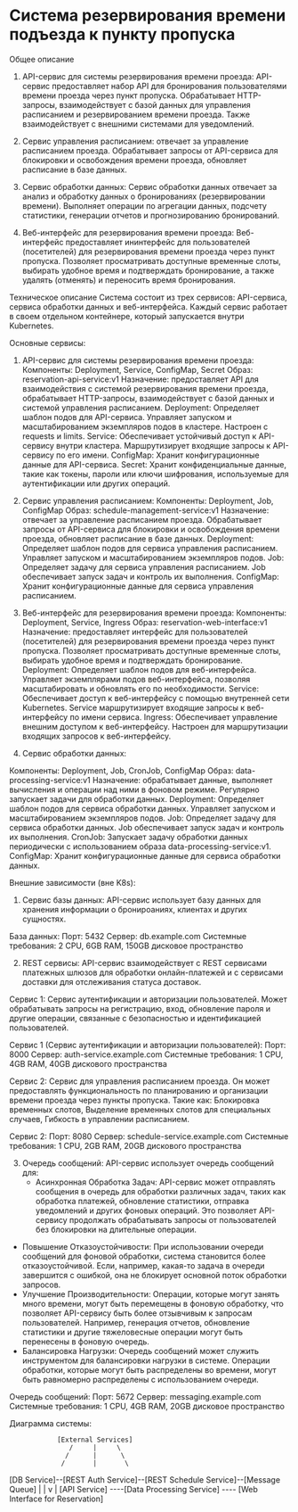 # Система резервирования времени подъезда к пункту пропуска
Общее описание
1. API-сервис для системы резервирования времени проезда: API-сервис предоставляет набор API для бронирования пользователями времени проезда через пункт пропуска. Обрабатывает HTTP-запросы, взаимодействует с базой данных для управления расписанием и резервированием времени проезда. Также взаимодействует с внешними системами для уведомлений.

2. Сервис управления расписанием: отвечает за управление расписанием проезда. Обрабатывает запросы от API-сервиса для блокировки и освобождения времени проезда, обновляет расписание в базе данных.

3. Сервис обработки данных: Сервис обработки данных отвечает за анализ и обработку данных о бронированиях (резервировании времени). Выполняет операции по агрегации данных, подсчету статистики, генерации отчетов и прогнозированию бронирований.

4. Веб-интерфейс для резервирования времени проезда: Веб-интерфейс предоставляет ининтерфейс для пользователей (посетителей) для резервирования времени проезда через пункт пропуска. Позволяет просматривать доступные временные слоты, выбирать удобное время и подтверждать бронирование, а также удалять (отменять) и переносить время бронирования.

Техническое описание
Система состоит из трех сервисов: API-сервиса, сервиса обработки данных и веб-интерфейса. Каждый сервис работает в своем отдельном контейнере, который запускается внутри Kubernetes.

Основные сервисы:

1. API-сервис для системы резервирования времени проезда:
Компоненты: Deployment, Service, ConfigMap, Secret
Образ: reservation-api-service:v1
Назначение: предоставляет API для взаимодействия с системой резервирования времени проезда, обрабатывает HTTP-запросы, взаимодействует с базой данных и системой управления расписанием.
Deployment: Определяет шаблон подов для API-сервиса. Управляет запуском и масштабированием экземпляров подов в кластере. Настроен с requests и limits.
Service: Обеспечивает устойчивый доступ к API-сервису внутри кластера. Маршрутизирует входящие запросы к API-сервису по его имени.
ConfigMap: Хранит конфигурационные данные для API-сервиса.
Secret: Хранит конфиденциальные данные, такие как токены, пароли или ключи шифрования, используемые для аутентификации или других операций.

2. Сервис управления расписанием:
Компоненты: Deployment, Job, ConfigMap
Образ: schedule-management-service:v1
Назначение: отвечает за управление расписанием проезда. Обрабатывает запросы от API-сервиса для блокировки и освобождения времени проезда, обновляет расписание в базе данных.
Deployment: Определяет шаблон подов для сервиса управления расписанием. Управляет запуском и масштабированием экземпляров подов.
Job: Определяет задачу для сервиса управления расписанием. Job обеспечивает запуск задач и контроль их выполнения.
ConfigMap: Хранит конфигурационные данные для сервиса управления расписанием.

3. Веб-интерфейс для резервирования времени проезда:
Компоненты: Deployment, Service, Ingress
Образ: reservation-web-interface:v1
Назначение: предоставляет интерфейс для пользователей (посетителей) для резервирования времени проезда через пункт пропуска. Позволяет просматривать доступные временные слоты, выбирать удобное время и подтверждать бронирование.
Deployment: Определяет шаблон подов для веб-интерфейса. Управляет экземплярами подов веб-интерфейса, позволяя масштабировать и обновлять его по необходимости.
Service: Обеспечивает доступ к веб-интерфейсу с помощью внутренней сети Kubernetes. Service маршрутизирует входящие запросы к веб-интерфейсу по имени сервиса.
Ingress: Обеспечивает управление внешним доступом к веб-интерфейсу. Настроен для маршрутизации входящих запросов к веб-интерфейсу.

4. Сервис обработки данных:

Компоненты: Deployment, Job, CronJob, ConfigMap
Образ: data-processing-service:v1
Назначение: обрабатывает данные, выполняет вычисления и операции над ними в фоновом режиме. Регулярно запускает задачи для обработки данных.
Deployment: Определяет шаблон подов для сервиса обработки данных. Управляет запуском и масштабированием экземпляров подов.
Job: Определяет задачу для сервиса обработки данных. Job обеспечивает запуск задач и контроль их выполнения.
CronJob: Запускает задачу обработки данных периодически с использованием образа data-processing-service:v1.
ConfigMap: Хранит конфигурационные данные для сервиса обработки данных.

Внешние зависимости (вне K8s):
1. Сервис базы данных: API-сервис использует базу данных для хранения информации о бронироаниях, клиентах и других сущностях.

База данных:
Порт: 5432
Сервер: db.example.com
Системные требования: 2 CPU, 6GB RAM, 150GB дисковое пространство

2. REST сервисы: API-сервис взаимодействует с REST сервисами платежных шлюзов для обработки онлайн-платежей и с сервисами доставки для отслеживания статуса доставок.

Сервис 1: Сервис аутентификации и авторизации пользователей. Может обрабатывать запросы на регистрацию, вход, обновление пароля и другие операции, связанные с безопасностью и идентификацией пользователей.

Сервис 1 (Сервис аутентификации и авторизации пользователей):
Порт: 8000
Сервер: auth-service.example.com
Системные требования: 1 CPU, 4GB RAM, 40GB дискового пространства

Сервис 2: Сервис для управления расписанием проезда. Он может предоставлять функциональность по планированию и организации времени проезда через пункты пропуска. Такие как: Блокировка временных слотов, Выделение временных слотов для специальных случаев, Гибкость в управлении расписанием.

Сервис 2:
Порт: 8080
Сервер: schedule-service.example.com
Системные требования: 1 CPU, 2GB RAM, 20GB дискового пространства

3. Очередь сообщений: API-сервис использует очередь сообщений для:
   - Асинхронная Обработка Задач:
  API-сервис может отправлять сообщения в очередь для обработки различных задач, таких как обработка платежей, обновление статистики, отправка уведомлений и других фоновых операций.
Это позволяет API-сервису продолжать обрабатывать запросы от пользователей без блокировки на длительные операции.
  - Повышение Отказоустойчивости:
  При использовании очереди сообщений для фоновой обработки, система становится более отказоустойчивой. Если, например, какая-то задача в очереди завершится с ошибкой, она не блокирует основной поток обработки запросов.
  - Улучшение Производительности:
  Операции, которые могут занять много времени, могут быть перемещены в фоновую обработку, что позволяет API-сервису быть более отзывчивым к запросам пользователей.
Например, генерация отчетов, обновление статистики и другие тяжеловесные операции могут быть перенесены в фоновую очередь.
  - Балансировка Нагрузки:
  Очередь сообщений может служить инструментом для балансировки нагрузки в системе. Операции обработки, которые могут быть распределены во времени, могут быть равномерно распределены с использованием очереди.

Очередь сообщений:
Порт: 5672
Сервер: messaging.example.com
Системные требования: 1 CPU, 4GB RAM, 20GB дисковое пространство

Диаграмма системы:

                [External Services]
                   /     |     \
                  /      |      \
                 /       |       \
 [DB Service]--[REST Auth Service]--[REST Schedule Service]--[Message Queue]
       |                                                           |
       v                                                           |
[API Service] ----[Data Processing Service] ---- [Web Interface for Reservation]


